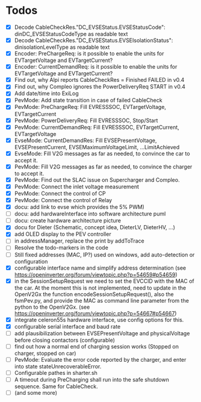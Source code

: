 # Todos

- [x] Decode CableCheckRes."DC_EVSEStatus.EVSEStatusCode": dinDC_EVSEStatusCodeType as readable text
- [x] Decode CableCheckRes."DC_EVSEStatus.EVSEIsolationStatus": dinisolationLevelType as readable text
- [x] Encoder: PreChargeReq: is it possible to enable the units for EVTargetVoltage and EVTargetCurrent?
- [x] Encoder: CurrentDemandReq: is it possible to enable the units for EVTargetVoltage and EVTargetCurrent?
- [x] Find out, why Alpi reports CableCheckRes = Finished FAILED in v0.4
- [x] Find out, why Compleo ignores the PowerDeliveryReq START in v0.4
- [x] Add date/time into ExiLog
- [x] PevMode: Add state transition in case of failed CableCheck
- [x] PevMode: PreChargeReq: Fill EVRESSSOC, EVTargetVoltage, EVTargetCurrent
- [x] PevMode: PowerDeliveryReq: Fill EVRESSSOC, Stop/Start
- [x] PevMode: CurrentDemandReq: Fill EVRESSSOC, EVTargetCurrent, EVTargetVoltage
- [x] EvseMode: CurrentDemandRes: Fill EVSEPresentVoltage, EVSEPresentCurrent, EVSEMaximumVoltageLimit, ...LimitAchieved
- [x] EvseMode: Fill V2G messages as far as needed, to convince the car to accept it.
- [x] PevMode: Fill V2G messages as far as needed, to convince the charger to accept it.
- [x] PevMode: Find out the SLAC issue on Supercharger and Compleo.
- [x] PevMode: Connect the inlet voltage measurement
- [x] PevMode: Connect the control of CP
- [x] PevMode: Connect the control of Relay
- [x] docu: add link to evse which provides the 5% PWM)
- [ ] docu: add hardwareInterface into software architecture puml
- [ ] docu: create hardware architecture picture
- [x] docu for Dieter (Schematic, concept idea, DieterLV, DieterHV, ...)
- [x] add OLED display to the PEV controller
- [ ] in addressManager, replace the print by addToTrace
- [ ] Resolve the todo-markers in the code
- [ ] Still fixed addresses (MAC, IP?) used on windows, add auto-detection or configuration
- [x] configurable interface name and simplify address determination (see https://openinverter.org/forum/viewtopic.php?p=54659#p54659)
- [x] in the SessionSetupRequest we need to set the EVCCID with the MAC of the car. At the moment this is not implemented, need to update in the OpenV2Gx the function encodeSessionSetupRequest(), also the fsmPev.py, and provide the MAC as command line parameter from the python to the OpenV2Gx. (see https://openinverter.org/forum/viewtopic.php?p=54667#p54667)
- [x] integrate celeron55s hardware interface, use config options for this.
- [x] configurable serial interface and baud rate
- [ ] add plausibilization between EVSEPresentVoltage and physicalVoltage before closing contactors (configurable)
- [ ] find out how a normal end of charging session works (Stopped on charger, stopped on car)
- [ ] PevMode: Evaluate the error code reported by the charger, and enter into state stateUnrecoverableError. 
- [ ] Configurable pathes in sharter.sh
- [ ] A timeout during PreCharging shall run into the safe shutdown sequence. Same for CableCheck.
- [ ] (and some more)
